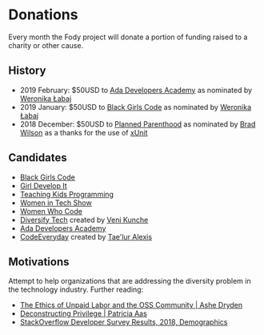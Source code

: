# Donations

Every month the Fody project will donate a portion of funding raised to a charity or other cause.


## History

 * 2019 February: $50USD to [Ada Developers Academy](https://www.adadevelopersacademy.org) as nominated by [Weronika Łabaj](https://weronikalabaj.com/)
 * 2019 January: $50USD to [Black Girls Code](http://www.blackgirlscode.com) as nominated by [Weronika Łabaj](https://weronikalabaj.com/)
 * 2018 December: $50USD to [Planned Parenthood](https://www.plannedparenthood.org) as nominated by [Brad Wilson](https://twitter.com/BradWilson) as a thanks for the use of [xUnit](https://xunit.github.io/)


## Candidates

 * [Black Girls Code](http://www.blackgirlscode.com)
 * [Girl Develop It](https://www.girldevelopit.com)
 * [Teaching Kids Programming](http://teachingkidsprogramming.org)
 * [Women in Tech Show](http://podcast.womenintechshow.com)
 * [Women Who Code](https://www.womenwhocode.com/)
 * [Diversify Tech](https://www.diversifytech.co) created by [Veni Kunche](https://www.patreon.com/venikunche)
 * [Ada Developers Academy](https://www.adadevelopersacademy.org)
 * [CodeEveryday](https://codeeveryday.io) created by [Tae'lur Alexis](https://twitter.com/TaelurAlexis)


## Motivations

Attempt to help organizations that are addressing the diversity problem in the technology industry. Further reading:

 * [The Ethics of Unpaid Labor and the OSS Community | Ashe Dryden](https://www.ashedryden.com/blog/the-ethics-of-unpaid-labor-and-the-oss-community)
 * [Deconstructing Privilege | Patricia Aas](https://vimeo.com/285097367)
 * [StackOverflow Developer Survey Results, 2018, Demographics](https://insights.stackoverflow.com/survey/2018/#demographics)
